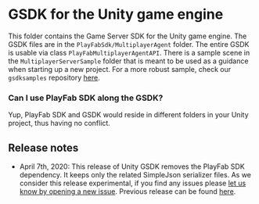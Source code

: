# GSDK for the Unity game engine

This folder contains the Game Server SDK for the Unity game engine. The GSDK files are in the `PlayFabSdk/MultiplayerAgent` folder. The entire GSDK is usable via class `PlayFabMultiplayerAgentAPI`. There is a sample scene in the `MultiplayerServerSample` folder that is meant to be used as a guidance when starting up a new project. For a more robust sample, check our `gsdksamples` repository [here](https://github.com/PlayFab/gsdkSamples/tree/master/UnityMirror).

### Can I use PlayFab SDK along the GSDK? 

Yup, PlayFab SDK and GSDK would reside in different folders in your Unity project, thus having no conflict.

## Release notes

- April 7th, 2020: This release of Unity GSDK removes the PlayFab SDK dependency. It keeps only the related SimpleJson serializer files. As we consider this release experimental, if you find any issues please [let us know by opening a new issue](https://github.com/PlayFab/gsdk/issues). Previous release can be found [here](https://github.com/PlayFab/gsdk/tree/2eb1178754950304385cc52ff4a3e32734807fb4).
